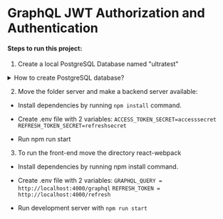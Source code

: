 # GraphQL JWT Authorization and Authentication

#### Steps to run this project:

1. Create a local PostgreSQL Database named "ultratest"

<details><summary>How to create PostgreSQL database?</summary>
<p>

   Install Homebrew (https://brew.sh/) or run the command in terminal `brew -v` to make sure Brew installed
</p>
</details>


2. Move the folder server and make a backend server available:

- Install dependencies by running `npm install` command.
- Create .env file with 2 variables:
  `ACCESS_TOKEN_SECRET=accesssecret`
  `REFRESH_TOKEN_SECRET=refreshsecret`

- Run npm run start

3. To run the front-end move the directory react-webpack

- Install dependencies by running npm install command.
- Create .env file with 2 variables:
  `GRAPHQL_QUERY = http://localhost:4000/graphql`
  `REFRESH_TOKEN = http://localhost:4000/refresh`

- Run development server with `npm run start`

